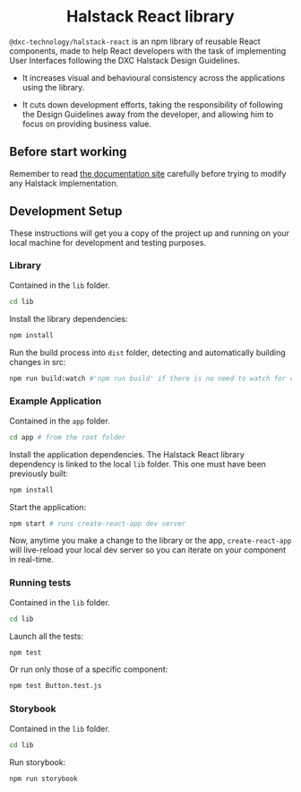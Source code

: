 <h1 align="center">Halstack React library </h1>

`@dxc-technology/halstack-react` is an npm library of reusable React components, made to help React developers with the task of implementing User Interfaces following the DXC Halstack Design Guidelines.

- It increases visual and behavioural consistency across the applications using the library.

- It cuts down development efforts, taking the responsibility of following the Design Guidelines away from the developer, and allowing him to focus on providing business value.

## Before start working

Remember to read [the documentation site](https://developer.dxc.com/halstack/) carefully before trying to modify any Halstack implementation.

## Development Setup

These instructions will get you a copy of the project up and running on your local machine for development and testing purposes.

### Library

Contained in the `lib` folder.

```bash
cd lib
```

Install the library dependencies:

```bash
npm install
```

Run the build process into `dist` folder, detecting and automatically building changes in src:

```bash
npm run build:watch #'npm run build' if there is no need to watch for changes
```

### Example Application

Contained in the `app` folder.

```bash
cd app # from the root folder
```

Install the application dependencies. The Halstack React library dependency is linked to the local `lib` folder. This one must have been previously built:

```bash
npm install
```

Start the application:

```bash
npm start # runs create-react-app dev server
```

Now, anytime you make a change to the library or the app, `create-react-app` will live-reload your local dev server so you can iterate on your component in real-time.

### Running tests

Contained in the `lib` folder.

```bash
cd lib
```

Launch all the tests:

```bash
npm test
```

Or run only those of a specific component:

```bash
npm test Button.test.js
```

### Storybook

Contained in the `lib` folder.

```bash
cd lib
```

Run storybook:

```bash
npm run storybook
```
